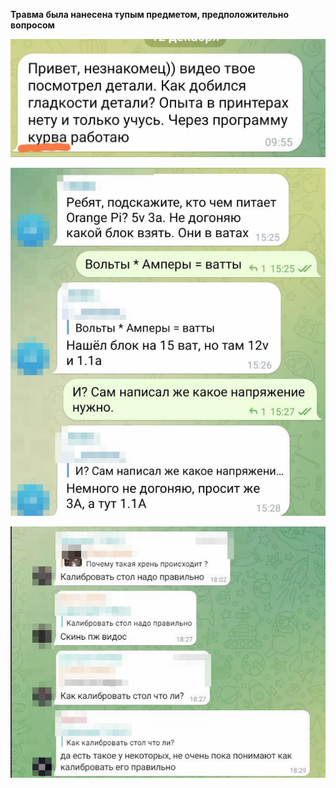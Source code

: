 **Травма была нанесена тупым предметом, предположительно вопросом**

![](5.jpg)


![](2.jpg)

![](3.jpg)